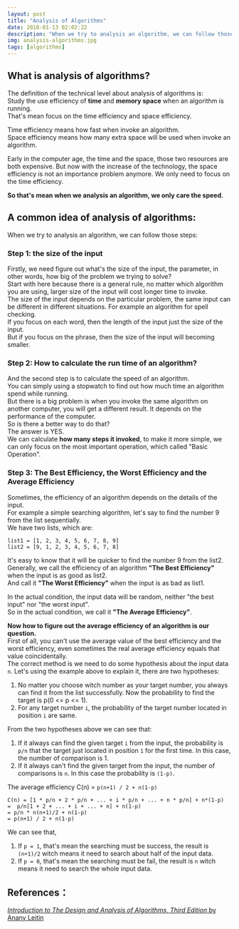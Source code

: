 ```yaml
---
layout: post
title: "Analysis of Algorithms"
date: 2018-01-13 02:02:22
description: "When we try to analysis an algorithm, we can follow those steps: The size of the input; How to calculate the run time of an algorithm; The Best Efficiency, the Worst Efficiency and the Average Efficiency."
img: analysis-algorithms.jpg
tags: [algorithms]
---
```


## What is analysis of algorithms?
The definition of the technical level about analysis of algorithms is:<br>
Study the use efficiency of **time** and **memory space** when an algorithm is running.<br>
That's mean focus on the time efficiency and space efficiency.<br>

Time efficiency means how fast when invoke an algorithm.<br>
Space efficiency means how many extra space will be used when invoke an algorithm.<br>

Early in the computer age, the time and the space, those two resources are both expensive. But now with the increase of the technology, the space efficiency is not an importance problem anymore. We only need to focus on the time efficiency.

**So that's mean when we analysis an algorithm, we only care the speed.**


## A common idea of analysis of algorithms:

When we try to analysis an algorithm, we can follow those steps:

### Step 1: the size of the input
Firstly, we need figure out what's the size of the input, the parameter, in other words, how big of the problem we trying to solve?<br>
Start with here because there is a general rule, no matter which algorithm you are using, larger size of the input will cost longer time to invoke.<br>
The size of the input depends on the particular problem, the same input can be different in different situations. For example an algorithm for spell checking.<br>
If you focus on each word, then the length of the input just the size of the input.<br>
But if you focus on the phrase, then the size of the input will becoming smaller.<br>


### Step 2: How to calculate the run time of an algorithm?
And the second step is to calculate the speed of an algorithm.<br>
You can simply using a stopwatch to find out how much time an algorithm spend while running.<br>
But there is a big problem is when you invoke the same algorithm on another computer, you will get a different result. It depends on the performance of the computer.<br>
So is there a better way to do that?<br>
The answer is YES.<br>
We can calculate **how many steps it invoked**, to make it more simple, we can only focus on the most important operation, which called "Basic Operation".


### Step 3: The Best Efficiency, the Worst Efficiency and the Average Efficiency
Sometimes, the efficiency of an algorithm depends on the details of the input.<br>
For example a simple searching algorithm, let's say to find the number 9 from the list sequentially.<br>
We have two lists, which are:
```
list1 = [1, 2, 3, 4, 5, 6, 7, 8, 9]
list2 = [9, 1, 2, 3, 4, 5, 6, 7, 8]
```
It's easy to know that it will be quicker to find the number 9 from the list2.<br>
Generally, we call the efficiency of an algorithm **"The Best Efficiency"** when the input is as good as list2.<br>
And call it **"The Worst Efficiency"** when the input is as bad as list1.

In the actual condition, the input data will be random, neither "the best input" nor "the worst input".<br>
So in the actual condition, we call it **"The Average Efficiency"**.<br>

**Now how to figure out the average efficiency of an algorithm is our question.**<br>
First of all, you can't use the average value of the best efficiency and the worst efficiency, even sometimes the real average efficiency equals that value coincidentally.<br>
The correct method is we need to do some hypothesis about the input data `n`. Let's using the example above to explain it, there are two hypotheses:
1. No matter you choose witch number as your target number, you always can find it from the list successfully. Now the probability to find the target is p(0 <= p <= 1).
2. For any target number `i`, the probability of the target number located in position `i` are same.

From the two hypotheses above we can see that:
1. If it always can find the given target `i` from the input, the probability is `p/n` that the target just located in position `1` for the first time. In this case, the number of comparison is 1.
2. If it always can't find the given target from the input, the number of comparisons is `n`. In this case the probability is `(1-p)`.

The average efficiency C(n) = `p(n+1) / 2 + n(1-p)`
```
C(n) = [1 * p/n + 2 * p/n + ... + i * p/n + ... + n * p/n] + n*(1-p)
=  p/n[1 + 2 + ... + i + ... + n] + n(1-p)
= p/n * n(n+1)/2 + n(1-p)
= p(n+1) / 2 + n(1-p)               
```

We can see that,
1. If `p = 1`, that's mean the searching must be success, the result is `(n+1)/2` witch means it need to search about half of the input data.
2. If `p = 0`, that's mean the searching must be fail, the result is `n` witch means it need to search the whole input data.


## References：
[*Introduction to The Design and Analysis of Algorithms, Third Edition* by Anany Leitin](https://www.amazon.com/Introduction-Design-Analysis-Algorithms-3rd/dp/0132316811)
